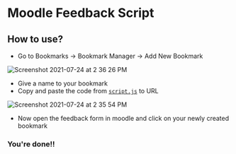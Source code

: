 # Moodle Feedback Script

## How to use?
 * Go to Bookmarks -> Bookmark Manager -> Add New Bookmark
 
  ![Screenshot 2021-07-24 at 2 36 26 PM](https://user-images.githubusercontent.com/44315208/126863912-044ce347-acd8-4756-9304-da835200a199.png)
 * Give a name to your bookmark
 * Copy and paste the code from [`script.js`](https://github.com/keshav-space/moodle-feedback-script/blob/main/script.js) to URL
 
  ![Screenshot 2021-07-24 at 2 35 54 PM](https://user-images.githubusercontent.com/44315208/126863779-b5d87712-faa3-484c-8e9c-726baa82123d.png)
 * Now open the feedback form in moodle and click on your newly created bookmark
 ### You're done!!
